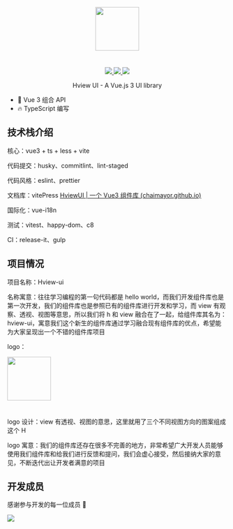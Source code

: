 <p align="center">
  <img width="100px" style="margin-bottom:24px;" src="https://oss.zhishiyu.online/markdown_images/202301191908896.png">
</p>
<p align="center">
  <a href="https://www.npmjs.com/package/hview-plus">
    <img src="https://img.shields.io/badge/npm-v1.1.0-blue">
  </a>
  <a href="https://www.npmjs.com/package/hview-plus">
    <img src="https://img.shields.io/badge/downloads-246%2Fweek-green">
  </a>
  <a href="https://github.com/ChaiMayor/hview-ui">
    <img src="https://codecov.io/gh/element-plus/element-plus/branch/dev/graph/badge.svg?token=BKSBO2GLZI"/>
  </a>
  <br>
</p>

<p align="center">Hview UI - A Vue.js 3 UI library</p>

- 💪 Vue 3 组合 API
- 🔥 TypeScript 编写

## 技术栈介绍

核心：vue3 + ts + less + vite

代码提交：husky、commitlint、lint-staged

代码风格：eslint、prettier

文档库：vitePress [HviewUI | 一个 Vue3 组件库 (chaimayor.github.io)](https://chaimayor.github.io/hview-ui/)

国际化：vue-i18n

测试：vitest、happy-dom、c8

CI：release-it、gulp

## 项目情况

项目名称：Hview-ui

名称寓意：往往学习编程的第一句代码都是 hello world，而我们开发组件库也是第一次开发，我们的组件库也是参照已有的组件库进行开发和学习，而 view 有观察、透视、视图等意思，所以我们将 h 和 view 融合在了一起，给组件库其名为：hview-ui，寓意我们这个新生的组件库通过学习融合现有组件库的优点，希望能为大家呈现出一个不错的组件库项目

logo：

<p style="text-align:left;">
  <img width="100px" style="margin-bottom:24px;" src="https://oss.zhishiyu.online/markdown_images/202301191908896.png">
</p>

logo 设计：view 有透视、视图的意思，这里就用了三个不同视图方向的图案组成这个 H

logo 寓意：我们的组件库还存在很多不完善的地方，非常希望广大开发人员能够使用我们组件库和给我们进行反馈和提问，我们会虚心接受，然后接纳大家的意见，不断迭代出让开发者满意的项目

## 开发成员

感谢参与开发的每一位成员 🙏

<a href="https://github.com/ChaiMayor/hview-ui/graphs/contributors">
  <img src="https://contrib.rocks/image?repo=ChaiMayor/hview-ui" />
</a>

